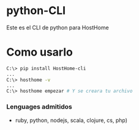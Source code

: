 # python-CLI
Este es el CLI de python para HostHome

# Como usarlo
```sh
C:\> pip install HostHome-cli
...
C:\> hosthome -v
...
C:\> hosthome empezar # Y se creara tu archivo
```

### Lenguages admitidos

* ruby, python, nodejs, scala, clojure, cs, php)

